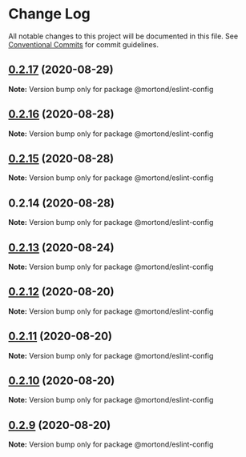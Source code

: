 # Change Log

All notable changes to this project will be documented in this file.
See [Conventional Commits](https://conventionalcommits.org) for commit guidelines.

## [0.2.17](https://github.com/daithimorton/bowhead/compare/@mortond/eslint-config@0.2.16...@mortond/eslint-config@0.2.17) (2020-08-29)

**Note:** Version bump only for package @mortond/eslint-config





## [0.2.16](https://github.com/daithimorton/bowhead/compare/@mortond/eslint-config@0.2.15...@mortond/eslint-config@0.2.16) (2020-08-28)

**Note:** Version bump only for package @mortond/eslint-config





## [0.2.15](https://github.com/daithimorton/bowhead/compare/@mortond/eslint-config@0.2.14...@mortond/eslint-config@0.2.15) (2020-08-28)

**Note:** Version bump only for package @mortond/eslint-config





## 0.2.14 (2020-08-28)

**Note:** Version bump only for package @mortond/eslint-config





## [0.2.13](https://github.com/daithimorton/bowhead/compare/@mortond/eslint-config@0.2.12...@mortond/eslint-config@0.2.13) (2020-08-24)

**Note:** Version bump only for package @mortond/eslint-config





## [0.2.12](https://github.com/daithimorton/bowhead/compare/@mortond/eslint-config@0.2.11...@mortond/eslint-config@0.2.12) (2020-08-20)

**Note:** Version bump only for package @mortond/eslint-config





## [0.2.11](https://github.com/daithimorton/bowhead/compare/@mortond/eslint-config@0.2.10...@mortond/eslint-config@0.2.11) (2020-08-20)

**Note:** Version bump only for package @mortond/eslint-config





## [0.2.10](https://github.com/daithimorton/bowhead/compare/@mortond/eslint-config@0.2.9...@mortond/eslint-config@0.2.10) (2020-08-20)

**Note:** Version bump only for package @mortond/eslint-config





## [0.2.9](https://github.com/daithimorton/bowhead/compare/@mortond/eslint-config@0.2.7...@mortond/eslint-config@0.2.9) (2020-08-20)

**Note:** Version bump only for package @mortond/eslint-config
